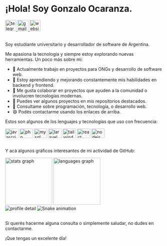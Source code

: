 # ¡Hola! Soy Gonzalo Ocaranza.

<!-- badge -->
<div>
  <a href="https://t.me/gonzaloo" target="_blank">
    <img
      height="35"
      alt="telegram logo"
      src="https://img.shields.io/static/v1?message=Telegram&logo=telegram&label=&color=2CA5E0&logoColor=white&labelColor=&style=for-the-badge"
    />
  </a>
  <a href="mailto:gonzalo.ocaranza@example.com" target="_blank">
    <img
      height="35"
      alt="gmail logo"
      src="https://img.shields.io/static/v1?message=Email&logo=gmail&label=&color=A084DC&logoColor=white&labelColor=&style=for-the-badge"
    />
  </a>
  <a href="https://gonzaloo.dev" target="_blank">
    <img
      height="35"
      alt="website logo"
      src="https://img.shields.io/static/v1?message=Website&logo=microsoft-outlook&label=&color=7F167F&logoColor=white&labelColor=&style=for-the-badge"
    />
  </a>
</div>

<br/>

Soy estudiante universitario y desarrollador de software de Argentina.

Me apasiona la tecnología y siempre estoy explorando nuevas herramientas. Un poco más sobre mí:

- 🔭 Actualmente trabajo en proyectos para ONGs y desarrollo de software web.
- 🌱 Estoy aprendiendo y mejorando constantemente mis habilidades en backend y frontend.
- 👯 Me gusta colaborar en proyectos que ayuden a la comunidad o involucren tecnologías modernas.
- 💼 Puedes ver algunos proyectos en mis repositorios destacados.
- 💬 Consultame sobre programación, tecnología, o desarrollo web.
- 😄 Podés contactarme usando los enlaces de arriba.

Estos son algunos de los lenguajes y tecnologías que uso con frecuencia:

<div>
  <img
    height="30"
    width="42"
    alt="javascript logo"
    src="https://cdn.jsdelivr.net/gh/devicons/devicon/icons/javascript/javascript-original.svg"
  />
  <img
    height="30"
    width="42"
    alt="php logo"
    src="https://cdn.jsdelivr.net/gh/devicons/devicon/icons/php/php-original.svg"
  />
  <img
    height="30"
    width="42"
    alt="mysql logo"
    src="https://cdn.jsdelivr.net/gh/devicons/devicon/icons/mysql/mysql-original.svg"
  />
  <img
    height="30"
    width="42"
    alt="laravel logo"
    src="https://cdn.jsdelivr.net/gh/devicons/devicon/icons/laravel/laravel-plain.svg"
  />
  <img
    height="30"
    width="42"
    alt="tailwindcss logo"
    src="https://cdn.jsdelivr.net/gh/devicons/devicon/icons/tailwindcss/tailwindcss-plain.svg"
  />
  <img
    height="30"
    width="42"
    alt="react logo"
    src="https://cdn.jsdelivr.net/gh/devicons/devicon/icons/react/react-original.svg"
  />
  <img
    height="30"
    width="42"
    alt="nodejs logo"
    src="https://cdn.jsdelivr.net/gh/devicons/devicon/icons/nodejs/nodejs-original.svg"
  />
</div>

##

Y acá algunos gráficos interesantes de mi actividad de GitHub:

<!-- grph -->
<div align="left">
  <div>
    <img
      height="150"
      alt="stats graph"
      src="http://github-profile-summary-cards.vercel.app/api/cards/stats?username=gonzaloo&theme=vue"
    />
    <img
      height="150"
      alt="languages graph"
      src="http://github-profile-summary-cards.vercel.app/api/cards/most-commit-language?username=gonzaloo&theme=vue"
    />
  </div>
  <img src="http://github-profile-summary-cards.vercel.app/api/cards/profile-details?username=gonzaloo&theme=vue" alt="profile detail" />
  <img src="https://raw.githubusercontent.com/gonzaloo/gonzaloo/output/snake/snake.svg" alt="Snake animation" />
</div>

##

Si querés hacerme alguna consulta o simplemente saludar, no dudes en contactarme.

¡Que tengas un excelente día!
